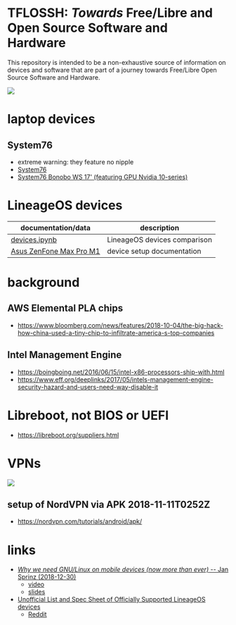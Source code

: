 # TFLOSSH: *Towards* Free/Libre and Open Source Software and Hardware

This repository is intended to be a non-exhaustive source of information on devices and software that are part of a journey towards Free/Libre Open Source Software and Hardware.

![](https://raw.githubusercontent.com/wdbm/TFLOSSH/master/media/rainbow-gathering-gallery-876-786-1479897428.png)

# laptop devices

## System76

- extreme warning: they feature no nipple
- [System76](https://system76.com/laptops)
- [System76 Bonobo WS 17' (featuring GPU Nvidia 10-series)](https://system76.com/laptops/bonobo)

# LineageOS devices

|**documentation/data**             |**description**             |
|-----------------------------------|----------------------------|
|[devices.ipynb](devices.ipynb)     |LineageOS devices comparison|
|[Asus ZenFone Max Pro M1](X00TD.md)|device setup documentation  |

# background

## AWS Elemental PLA chips

- <https://www.bloomberg.com/news/features/2018-10-04/the-big-hack-how-china-used-a-tiny-chip-to-infiltrate-america-s-top-companies>

## Intel Management Engine

- <https://boingboing.net/2016/06/15/intel-x86-processors-ship-with.html>
- <https://www.eff.org/deeplinks/2017/05/intels-management-engine-security-hazard-and-users-need-way-disable-it>

# Libreboot, not BIOS or UEFI

- <https://libreboot.org/suppliers.html>

# VPNs

![](https://raw.githubusercontent.com/wdbm/TFLOSSH/master/media/2018-11-10T184615.png)

## setup of NordVPN via APK 2018-11-11T0252Z

- <https://nordvpn.com/tutorials/android/apk/>

# links

- [*Why we need GNU/Linux on mobile devices (now more than ever)* -- Jan Sprinz (2018-12-30)](https://c3lt.de/35c3/talk/BRKHHG)
    - [video](https://media.ccc.de/v/35c3-9568-lightning_talks_day_4#t=5291)
    - [slides](https://c3lt.de/media/gnulinuxonmobile_1PTZODs.pdf)
- [Unofficial List and Spec Sheet of Officially Supported LineageOS devices](https://docs.google.com/spreadsheets/d/1swcOWw_KcSaE8otSa-1rthq7bLLmfsNZMWnVF5XCd1o/edit#gid=0)
    - [Reddit](https://www.reddit.com/r/LineageOS/comments/7w6nl3/unofficial_list_and_spec_sheet_of_officially/)
